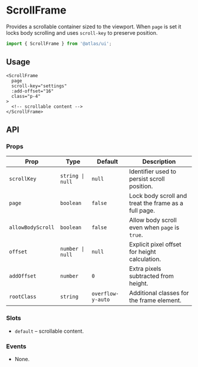 # ScrollFrame

Provides a scrollable container sized to the viewport. When `page` is set it locks body scrolling and uses `scroll-key` to preserve position.

```ts
import { ScrollFrame } from '@atlas/ui';
```

## Usage

```vue
<ScrollFrame
  page
  scroll-key="settings"
  :add-offset="16"
  class="p-4"
>
  <!-- scrollable content -->
</ScrollFrame>
```

## API

### Props
| Prop | Type | Default | Description |
| ---- | ---- | ------- | ----------- |
| `scrollKey` | `string \| null` | `null` | Identifier used to persist scroll position. |
| `page` | `boolean` | `false` | Lock body scroll and treat the frame as a full page. |
| `allowBodyScroll` | `boolean` | `false` | Allow body scroll even when `page` is `true`. |
| `offset` | `number \| null` | `null` | Explicit pixel offset for height calculation. |
| `addOffset` | `number` | `0` | Extra pixels subtracted from height. |
| `rootClass` | `string` | `overflow-y-auto` | Additional classes for the frame element. |

### Slots
- `default` – scrollable content.

### Events
- None.
